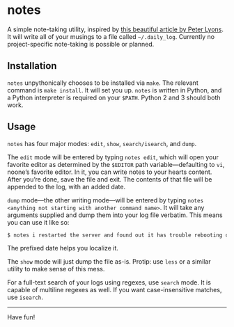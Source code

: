 # notes

A simple note-taking utility, inspired by [this beautiful article by Peter
Lyons](https://peterlyons.com/leveling-up#your-work-journal).
It will write all of your musings to a file called `~/.daily_log`. Currently
no project-specific note-taking is possible or planned.

## Installation

`notes` unpythonically chooses to be installed via `make`. The relevant command
is `make install`. It will set you up. `notes` is written in Python, and a
Python interpreter is required on your `$PATH`. Python 2 and 3 should both
work.

## Usage

`notes` has four major modes: `edit`, `show`, `search/isearch`, and `dump`.

The `edit` mode will be entered by typing `notes edit`, which will open your
favorite editor as determined by the `$EDITOR` path variable—defaulting to
`vi`, noone’s favorite editor. In it, you can write notes to your hearts
content. After you’re done, save the file and exit. The contents of that file
will be appended to the log, with an added date.

`dump` mode—the other writing mode—will be entered by typing `notes
<anything not starting with another command name>`. It will take any arguments
supplied and dump them into your log file verbatim. This means you can use it
like so:

```bash
$ notes i restarted the server and found out it has trouble rebooting on its own
```

The prefixed date helps you localize it.

The `show` mode will just dump the file as-is. Protip: use `less` or a similar
utility to make sense of this mess.

For a full-text search of your logs using regexes, use `search` mode. It is
capable of multiline regexes as well. If you want case-insensitive matches,
use `isearch`.

<hr/>

Have fun!

